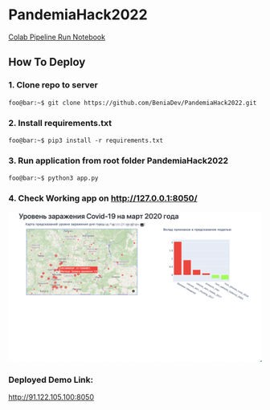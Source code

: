 # PandemiaHack2022

[Colab Pipeline Run Notebook](https://colab.research.google.com/drive/12fib-WBfWvsbRb4x-7Rm6PXlKeLfGmz-)

## How To Deploy

### 1. Clone repo to server
```
foo@bar:~$ git clone https://github.com/BeniaDev/PandemiaHack2022.git
```

### 2. Install requirements.txt
```
foo@bar:~$ pip3 install -r requirements.txt
```

### 3. Run application from root folder PandemiaHack2022
```
foo@bar:~$ python3 app.py 
```

### 4. Check Working app on http://127.0.0.1:8050/ 
![Alt text](data/app_demo.png?raw=true "Title")


### Deployed Demo Link:

http://91.122.105.100:8050